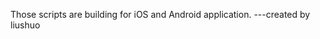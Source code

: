 Those scripts are building for iOS and Android application.
						---created by liushuo 
										
